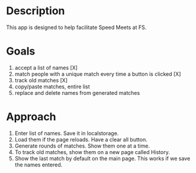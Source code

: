 # Description

This app is designed to help facilitate Speed Meets at FS.

# Goals

1. accept a list of names [X]
2. match people with a unique match every time a button is clicked [X]
3. track old matches [X]
4. copy/paste matches, entire list
5. replace and delete names from generated matches

# Approach

1. Enter list of names. Save it in localstorage.
2. Load them if the page reloads. Have a clear all button.
3. Generate rounds of matches. Show them one at a time.
4. To track old matches, show them on a new page called History.
5. Show the last match by default on the main page. This works if we save the names entered.
